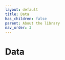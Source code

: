 ```yaml
---
layout: default
title: Data
has_children: false
parent: About the library
nav_order: 3
---
```


# Data
